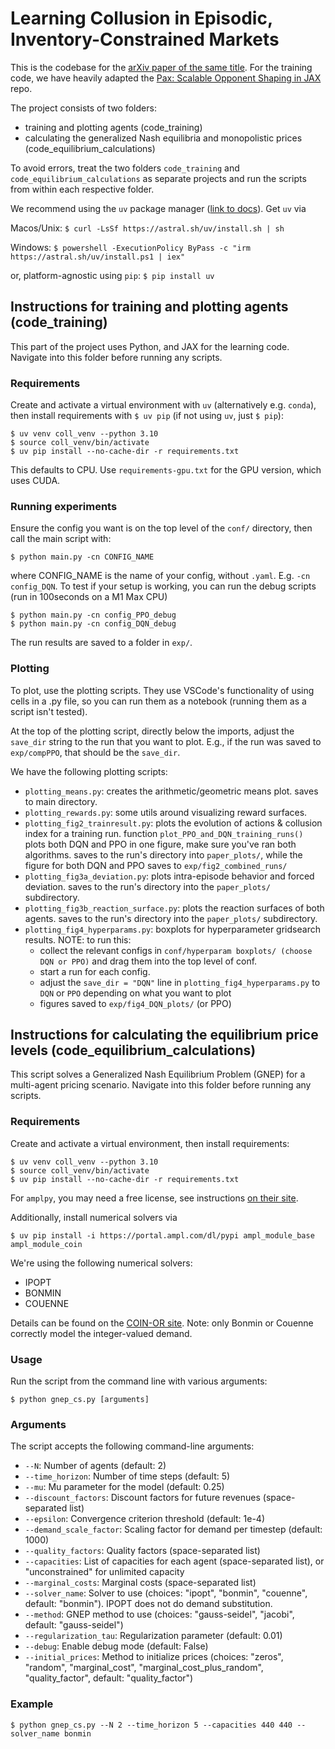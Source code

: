 # Learning Collusion in Episodic, Inventory-Constrained Markets

This is the codebase for the [arXiv paper of the same title](https://arxiv.org/abs/2410.18871). For the training code, we have heavily adapted the [Pax: Scalable Opponent Shaping in JAX](https://github.com/ucl-dark/pax/tree/main) repo.

The project consists of two folders: 
- training and plotting agents (code_training)
- calculating the generalized Nash equilibria and monopolistic prices (code_equilibrium_calculations)

To avoid errors, treat the two folders `code_training` and `code_equilibrium_calculations` as separate projects and run the scripts from within each respective folder.

We recommend using the `uv` package manager ([link to docs](https://docs.astral.sh/uv/getting-started/installation/)). Get `uv` via

Macos/Unix: 
`$ curl -LsSf https://astral.sh/uv/install.sh | sh`

Windows:
`$ powershell -ExecutionPolicy ByPass -c "irm https://astral.sh/uv/install.ps1 | iex"`

or, platform-agnostic using `pip`:
`$ pip install uv`


## Instructions for training and plotting agents (code_training)
This part of the project uses Python, and JAX for the learning code. Navigate into this folder before running any scripts.

### Requirements
Create and activate a virtual environment with `uv` (alternatively e.g. `conda`), then install requirements with `$ uv pip` (if not using `uv`, just `$ pip`):

```
$ uv venv coll_venv --python 3.10
$ source coll_venv/bin/activate
$ uv pip install --no-cache-dir -r requirements.txt
```

This defaults to CPU. Use `requirements-gpu.txt` for the GPU version, which uses CUDA.

### Running experiments
Ensure the config you want is on the top level of the `conf/` directory, then call the main script with:

```
$ python main.py -cn CONFIG_NAME
```

where CONFIG_NAME is the name of your config, without `.yaml`. E.g. `-cn config_DQN`. To test if your setup is working, you can run the debug scripts (run in 100seconds on a M1 Max CPU)

```
$ python main.py -cn config_PPO_debug
$ python main.py -cn config_DQN_debug
```

The run results are saved to a folder in `exp/`.

### Plotting
To plot, use the plotting scripts. They use VSCode's functionality of using cells in a .py file, so you can run them as a notebook (running them as a script isn't tested).

At the top of the plotting script, directly below the imports, adjust the `save_dir` string to the run that you want to plot. E.g., if the run was saved to `exp/compPPO`, that should be the `save_dir`. 

We have the following plotting scripts:

- `plotting_means.py`: creates the arithmetic/geometric means plot. saves to main directory.
- `plotting_rewards.py`: some utils around visualizing reward surfaces. 
- `plotting_fig2_trainresult.py`: plots the evolution of actions & collusion index for a training run. function `plot_PPO_and_DQN_training_runs()` plots both DQN and PPO in one figure, make sure you've ran both algorithms. saves to the run's directory into `paper_plots/`, while the figure for both DQN and PPO saves to `exp/fig2_combined_runs/`
- `plotting_fig3a_deviation.py`: plots intra-episode behavior and forced deviation. saves to the run's directory into the `paper_plots/` subdirectory.
- `plotting_fig3b_reaction_surface.py`: plots the reaction surfaces of both agents. saves to the run's directory into the `paper_plots/` subdirectory.
- `plotting_fig4_hyperparams.py`: boxplots for hyperparameter gridsearch results. NOTE: to run this: 
  - collect the relevant configs in `conf/hyperparam boxplots/ (choose DQN or PPO)` and drag them into the top level of conf. 
  - start a run for each config. 
  - adjust the `save_dir = "DQN"` line in `plotting_fig4_hyperparams.py` to `DQN` or `PPO` depending on what you want to plot
  - figures saved to `exp/fig4_DQN_plots/` (or PPO)

## Instructions for calculating the equilibrium price levels (code_equilibrium_calculations)

This script solves a Generalized Nash Equilibrium Problem (GNEP) for a multi-agent pricing scenario. Navigate into this folder before running any scripts.

### Requirements
Create and activate a virtual environment, then install requirements:

```
$ uv venv coll_venv --python 3.10
$ source coll_venv/bin/activate
$ uv pip install --no-cache-dir -r requirements.txt
```

For `amplpy`, you may need a free license, see instructions [on their site](https://amplpy.ampl.com/en/latest/).

Additionally, install numerical solvers via

`$ uv pip install -i https://portal.ampl.com/dl/pypi ampl_module_base ampl_module_coin`

We're using the following numerical solvers:
- IPOPT
- BONMIN
- COUENNE

Details can be found on the [COIN-OR site](https://www.coin-or.org/downloading/). Note: only Bonmin or Couenne correctly model the integer-valued demand.

### Usage

Run the script from the command line with various arguments:

```
$ python gnep_cs.py [arguments]
```

### Arguments

The script accepts the following command-line arguments:

- `--N`: Number of agents (default: 2)
- `--time_horizon`: Number of time steps (default: 5)
- `--mu`: Mu parameter for the model (default: 0.25)
- `--discount_factors`: Discount factors for future revenues (space-separated list)
- `--epsilon`: Convergence criterion threshold (default: 1e-4)
- `--demand_scale_factor`: Scaling factor for demand per timestep (default: 1000)
- `--quality_factors`: Quality factors (space-separated list)
- `--capacities`: List of capacities for each agent (space-separated list), or "unconstrained" for unlimited capacity
- `--marginal_costs`: Marginal costs (space-separated list)
- `--solver_name`: Solver to use (choices: "ipopt", "bonmin", "couenne", default: "bonmin"). IPOPT does not do demand substitution.
- `--method`: GNEP method to use (choices: "gauss-seidel", "jacobi", default: "gauss-seidel")
- `--regularization_tau`: Regularization parameter (default: 0.01)
- `--debug`: Enable debug mode (default: False)
- `--initial_prices`: Method to initialize prices (choices: "zeros", "random", "marginal_cost", "marginal_cost_plus_random", "quality_factor", default: "quality_factor")

### Example

```
$ python gnep_cs.py --N 2 --time_horizon 5 --capacities 440 440 --solver_name bonmin
```
